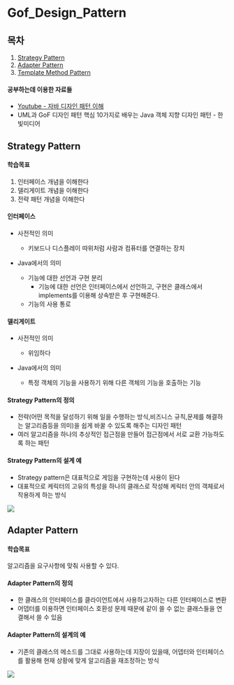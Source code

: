 Gof_Design_Pattern
====================
목차
----------------------------
1. [Strategy Pattern](#strategy-pattern)  
2. [Adapter Pattern](#adapter-pattern)  
3. [Template Method Pattern](#template-method-pattern)

#### 공부하는데 이용한 자료들  
* [Youtube - 자바 디자인 패턴 이해](https://youtu.be/UEjsbd3IZvA)  
* UML과 GoF 디자인 패턴 핵심 10가지로 배우는 Java 객체 지향 디자인 패턴 - 한빛미디어  

## Strategy Pattern  

#### 학습목표  
1. 인터페이스 개념을 이해한다  
2. 델리게이트 개념을 이해한다  
3. 전략 패턴 개념을 이해한다  


#### 인터페이스  
* 사전적인 의미  
  * 키보드나 디스플레이 따위처럼 사람과 컴퓨터를 연결하는 장치  

* Java에서의 의미  
  * 기능에 대한 선언과 구현 분리  
    * 기능에 대한 선언은 인터페이스에서 선언하고, 구현은 클래스에서 implements를 이용해 상속받은 후 구현해준다.  
  * 기능의 사용 통로  


#### 델리게이트  
* 사전적인 의미  
  * 위임하다  

* Java에서의 의미  
  * 특정 객체의 기능을 사용하기 위해 다른 객체의 기능을 호출하는 기능  

#### Strategy Pattern의 정의  
* 전략(어떤 목적을 달성하기 위해 일을 수행하는 방식,비즈니스 규칙,문제를 해결하는 알고리즘등을 의미)을 쉽게 바꿀 수 있도록 해주는 디자인 패턴  
* 여러 알고리즘을 하나의 추상적인 접근점을 만들어 접근점에서 서로 교환 가능하도록 하는 패턴  

#### Strategy Pattern의 설계 예  
* Strategy pattern은 대표적으로 게임을 구현하는데 사용이 된다  
* 대표적으로 케릭터의 고유의 특성을 하나의 클래스로 작성해 케릭터 안의 객체로서 작용하게 하는 방식

![](http://ufx.kr/blog/wp-content/uploads/2009/05/strategypattern_actionadventuregame.png)  



## Adapter Pattern  

#### 학습목표  
알고리즘을 요구사항에 맞춰 사용할 수 있다.  

#### Adapter Pattern의 정의  
* 한 클래스의 인터페이스를 클라이언트에서 사용하고자하는 다른 인터페이스로 변환
* 어뎁터를 이용하면 인터페이스 호환성 문제 때문에 같이 쓸 수 없는 클래스들을 연결해서 쓸 수 있음  

#### Adapter Pattern의 설계의 예
* 기존의 클래스의 메소드를 그대로 사용하는데 지장이 있을때, 어뎁터와 인터페이스를 활용해 현재 상황에 맞게 알고리즘을 재조정하는 방식

![](https://t1.daumcdn.net/cfile/tistory/24231F4C575EACA210)
